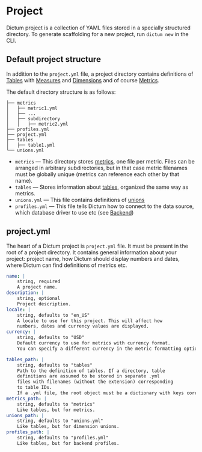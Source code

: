 # Project

Dictum project is a collection of YAML files stored in a specially
structured directory.  To generate scaffolding for a new project,
run `dictum new` in the CLI.

## Default project structure

In addition to the `project.yml` file, a project directory contains
definitions of [Tables](model/table.md) with [Measures](model/measure.md)
and [Dimensions](model/dimension.md) and of course [Metrics](model/metric.md).

The default directory structure is as follows:

```
├── metrics
│   ├── metric1.yml
│   ├── ...
│   ├── subdirectory
│   │   ├── metric2.yml
├── profiles.yml
├── project.yml
├── tables
│   ├── table1.yml
└── unions.yml
```

- `metrics` — This directory stores [metrics](model/metric.md),
    one file per metric.
    Files can be arranged in arbitrary subdirectories, but in that
    case metric filenames must be globally unique (metrics can
    reference each other by that name).
- `tables` — Stores information about [tables](model/table.md),
    organized the same way as metrics.
- `unions.yml` — This file contains definitions of
    [unions](model/dimension.md#unions)
- `profiles.yml` — This file tells Dictum how to connect to the data
    source, which database driver to use etc (see [Backend](./backend.md))


## project.yml

The heart of a Dictum project is `project.yml` file. It must be present
in the root of a project directory. It contains general information about
your project: project name, how Dictum should display numbers and dates,
where Dictum can find definitions of metrics etc.

```yaml
name: |
    string, required
    A project name.
description: |
    string, optional
    Project description.
locale: |
    string, defaults to "en_US"
    A locale to use for this project. This will affect how
    numbers, dates and currency values are displayed.
currency: |
    string, defaults to "USD"
    Default currency to use for metrics with currency format.
    You can specify a different currency in the metric formatting options.

tables_path: |
    string, defaults to "tables"
    Path to the definition of tables. If a directory, table
    definitions are assumed to be stored in separate .yml
    files with filenames (without the extension) corresponding
    to table IDs.
    If a .yml file, the root object must be a dictionary with keys corresponsing to table IDs.
metrics_path: |
    string, defaults to "metrics"
    Like tables, but for metrics.
unions_path: |
    string, defaults to "unions.yml"
    Like tables, but for dimension unions.
profiles_path: |
    string, defaults to "profiles.yml"
    Like tables, but for backend profiles.
```

